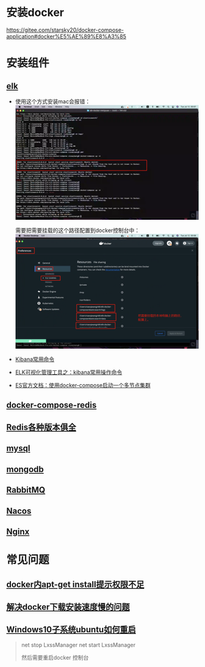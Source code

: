 

# 安装docker

https://gitee.com/starsky20/docker-compose-application#docker%E5%AE%89%E8%A3%85








# 安装组件

## [elk](https://gitee.com/daitougege/elk-docker-compose)

- 使用这个方式安装mac会报错：![image-20220712120745606](images/image-20220712120745606.png)

  需要把需要挂载的这个路径配置到docker控制台中：![image-20220712120922842](images/image-20220712120922842.png)

- [Kibana常用命令](https://blog.csdn.net/yuntianyun/article/details/114187301)
- [ELK可视化管理工具之：kibana常用操作命令](https://dandelioncloud.cn/article/details/1486718450675601409)
- [ES官方文档：使用docker-compose启动一个多节点集群](https://www.elastic.co/guide/en/elasticsearch/reference/current/docker.html#docker-compose-file)

## [docker-compose-redis](https://gitee.com/usual-docker-compose/docker-compose-redis)
##  [Redis各种版本俱全](https://gitee.com/starsky20/docker-compose-application#redis)

## [mysql](https://gitee.com/starsky20/docker-compose-application#mysql)

## [mongodb](https://gitee.com/starsky20/docker-compose-application#mongodb) 

## [RabbitMQ](https://gitee.com/starsky20/docker-compose-application#rabbitmq)

## [Nacos](https://gitee.com/starsky20/docker-compose-application#nacos)

## [Nginx](https://gitee.com/starsky20/docker-compose-application#nginx)









# 常见问题

## [docker内apt-get install提示权限不足](https://blog.csdn.net/weixin_43848469/article/details/124453889)

## [解决docker下载安装速度慢的问题](https://www.jb51.net/article/206785.htm)

## [Windows10子系统ubuntu如何重启](https://www.yisu.com/zixun/599912.html)

> net stop LxssManager
> net start LxssManager
>
> 然后需要重启docker 控制台